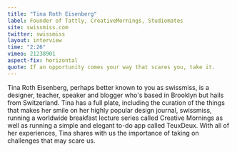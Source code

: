 ```yaml
---
title: "Tina Roth Eisenberg"
label: Founder of Tattly, CreativeMornings, Studiomates
site: swissmiss.com
twitter: swissmiss
layout: interview
time: "2:26"
vimeo: 21238901
aspect-fix: horizontal
quote: If an opportunity comes your way that scares you, take it.
---
```


Tina Roth Eisenberg, perhaps better known to you as swissmiss, is a designer, teacher, speaker and blogger who's based in Brooklyn but hails from Switzerland. Tina has a full plate, including the curation of the things that makes her smile on her highly popular design journal, swissmiss, running a worldwide breakfast lecture series called Creative Mornings as well as running a simple and elegant to-do app called TeuxDeux. With all of her experiences, Tina shares with us the importance of taking on challenges that may scare us.
